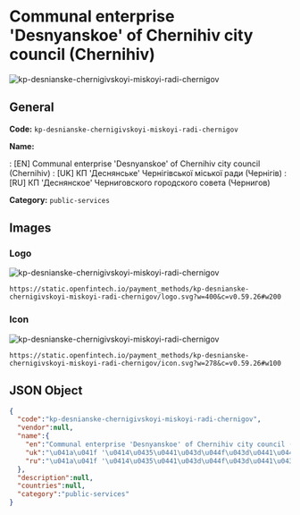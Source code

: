 
# Communal enterprise 'Desnyanskoe' of Chernihiv city council (Chernihiv) 
![kp-desnianske-chernigivskoyi-miskoyi-radi-chernigov](https://static.openfintech.io/payment_methods/kp-desnianske-chernigivskoyi-miskoyi-radi-chernigov/logo.svg?w=400&c=v0.59.26#w200)  

## General 
**Code:** `kp-desnianske-chernigivskoyi-miskoyi-radi-chernigov` 
 
**Name:** 
 
:	[EN] Communal enterprise 'Desnyanskoe' of Chernihiv city council (Chernihiv) 
:	[UK] КП 'Деснянське' Чернігівської міської ради (Чернігів) 
:	[RU] КП 'Деснянское' Черниговского городского совета (Чернигов) 
 
**Category:** `public-services` 
 

## Images 

### Logo 
![kp-desnianske-chernigivskoyi-miskoyi-radi-chernigov](https://static.openfintech.io/payment_methods/kp-desnianske-chernigivskoyi-miskoyi-radi-chernigov/logo.svg?w=400&c=v0.59.26#w200)  

```
https://static.openfintech.io/payment_methods/kp-desnianske-chernigivskoyi-miskoyi-radi-chernigov/logo.svg?w=400&c=v0.59.26#w200
```  

### Icon 
![kp-desnianske-chernigivskoyi-miskoyi-radi-chernigov](https://static.openfintech.io/payment_methods/kp-desnianske-chernigivskoyi-miskoyi-radi-chernigov/icon.svg?w=278&c=v0.59.26#w100)  

```
https://static.openfintech.io/payment_methods/kp-desnianske-chernigivskoyi-miskoyi-radi-chernigov/icon.svg?w=278&c=v0.59.26#w100
```  

## JSON Object 

```json
{
  "code":"kp-desnianske-chernigivskoyi-miskoyi-radi-chernigov",
  "vendor":null,
  "name":{
    "en":"Communal enterprise 'Desnyanskoe' of Chernihiv city council (Chernihiv)",
    "uk":"\u041a\u041f '\u0414\u0435\u0441\u043d\u044f\u043d\u0441\u044c\u043a\u0435' \u0427\u0435\u0440\u043d\u0456\u0433\u0456\u0432\u0441\u044c\u043a\u043e\u0457 \u043c\u0456\u0441\u044c\u043a\u043e\u0457 \u0440\u0430\u0434\u0438 (\u0427\u0435\u0440\u043d\u0456\u0433\u0456\u0432)",
    "ru":"\u041a\u041f '\u0414\u0435\u0441\u043d\u044f\u043d\u0441\u043a\u043e\u0435' \u0427\u0435\u0440\u043d\u0438\u0433\u043e\u0432\u0441\u043a\u043e\u0433\u043e \u0433\u043e\u0440\u043e\u0434\u0441\u043a\u043e\u0433\u043e \u0441\u043e\u0432\u0435\u0442\u0430 (\u0427\u0435\u0440\u043d\u0438\u0433\u043e\u0432)"
  },
  "description":null,
  "countries":null,
  "category":"public-services"
}
```  
